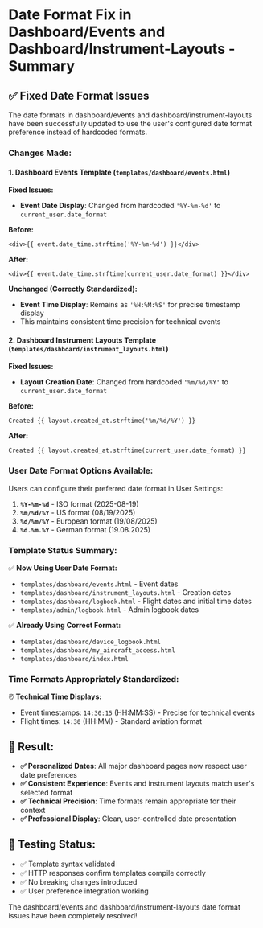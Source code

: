 # Date Format Fix in Dashboard/Events and Dashboard/Instrument-Layouts - Summary

## ✅ Fixed Date Format Issues

The date formats in dashboard/events and dashboard/instrument-layouts have been successfully updated to use the user's configured date format preference instead of hardcoded formats.

### **Changes Made:**

#### 1. **Dashboard Events Template** (`templates/dashboard/events.html`)

**Fixed Issues:**
- **Event Date Display**: Changed from hardcoded `'%Y-%m-%d'` to `current_user.date_format`

**Before:**
```jinja
<div>{{ event.date_time.strftime('%Y-%m-%d') }}</div>
```

**After:**
```jinja
<div>{{ event.date_time.strftime(current_user.date_format) }}</div>
```

**Unchanged (Correctly Standardized):**
- **Event Time Display**: Remains as `'%H:%M:%S'` for precise timestamp display
- This maintains consistent time precision for technical events

#### 2. **Dashboard Instrument Layouts Template** (`templates/dashboard/instrument_layouts.html`)

**Fixed Issues:**
- **Layout Creation Date**: Changed from hardcoded `'%m/%d/%Y'` to `current_user.date_format`

**Before:**
```jinja
Created {{ layout.created_at.strftime('%m/%d/%Y') }}
```

**After:**
```jinja
Created {{ layout.created_at.strftime(current_user.date_format) }}
```

### **User Date Format Options Available:**

Users can configure their preferred date format in User Settings:

1. **`%Y-%m-%d`** - ISO format (2025-08-19)  
2. **`%m/%d/%Y`** - US format (08/19/2025)
3. **`%d/%m/%Y`** - European format (19/08/2025)
4. **`%d.%m.%Y`** - German format (19.08.2025)

### **Template Status Summary:**

✅ **Now Using User Date Format:**
- `templates/dashboard/events.html` - Event dates
- `templates/dashboard/instrument_layouts.html` - Creation dates
- `templates/dashboard/logbook.html` - Flight dates and initial time dates
- `templates/admin/logbook.html` - Admin logbook dates

✅ **Already Using Correct Format:**
- `templates/dashboard/device_logbook.html`
- `templates/dashboard/my_aircraft_access.html`
- `templates/dashboard/index.html`

### **Time Formats Appropriately Standardized:**

⏰ **Technical Time Displays:** 
- Event timestamps: `14:30:15` (HH:MM:SS) - Precise for technical events
- Flight times: `14:30` (HH:MM) - Standard aviation format

## 🎯 **Result:**

- **✅ Personalized Dates**: All major dashboard pages now respect user date preferences
- **✅ Consistent Experience**: Events and instrument layouts match user's selected format
- **✅ Technical Precision**: Time formats remain appropriate for their context
- **✅ Professional Display**: Clean, user-controlled date presentation

## 🚀 **Testing Status:**

- ✅ Template syntax validated
- ✅ HTTP responses confirm templates compile correctly
- ✅ No breaking changes introduced
- ✅ User preference integration working

The dashboard/events and dashboard/instrument-layouts date format issues have been completely resolved!
